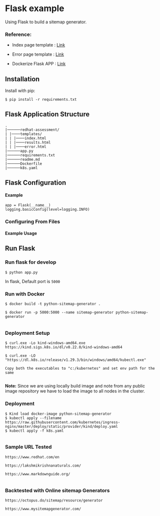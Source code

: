 # Flask example

Using Flask to build a sitemap generator.


### Reference:
- Index page template : [Link](https://codepen.io/soufiane-khalfaoui-hassani/pen/LYpPWda)

- Error page template : [Link](https://codepen.io/ricardpriet/pen/qVZxNo)


- Dockerize Flask APP : [Link](https://medium.com/geekculture/how-to-dockerize-your-flask-application-2d0487ecefb8)


## Installation

Install with pip:

```
$ pip install -r requirements.txt
```

## Flask Application Structure 
```
.
|──────redhat-assessment/
| |────templates/
| | |────index.html
| | |────results.html
| | |────error.html
|──────app.py
|──────requirements.txt
|──────readme.md
|──────Dockerfile
|──────k8s.yaml

```


## Flask Configuration

#### Example

```
app = Flask(__name__)
logging.basicConfig(level=logging.INFO)
```
### Configuring From Files

#### Example Usage
 
## Run Flask
### Run flask for develop
```
$ python app.py
```
In flask, Default port is `5000`

### Run with Docker

```
$ docker build -t python-sitemap-generator .

$ docker run -p 5000:5000 --name sitemap-generator python-sitemap-generator 
 
```
### Deployment Setup

```
$ curl.exe -Lo kind-windows-amd64.exe https://kind.sigs.k8s.io/dl/v0.22.0/kind-windows-amd64

$ curl.exe -LO "https://dl.k8s.io/release/v1.29.3/bin/windows/amd64/kubectl.exe"

Copy both the executables to "c:/kubernetes" and set env path for the same 
 
```
**Note:** Since we are using locally build image and note from any public image repository we have to load the image to all nodes in the cluster.

### Deployment

```
$ Kind load docker-image python-sitemap-generator
$ kubectl apply --filename https://raw.githubusercontent.com/kubernetes/ingress-nginx/master/deploy/static/provider/kind/deploy.yaml
$ kubectl apply -f k8s.yaml
 
```

### Sample URL Tested

```
https://www.redhat.com/en

https://lakshmikrishnanaturals.com/

https://www.markdownguide.org/
 
```
### Backtested with Online sitemap Generators

```
https://octopus.do/sitemap/resource/generator

https://www.mysitemapgenerator.com/

```
